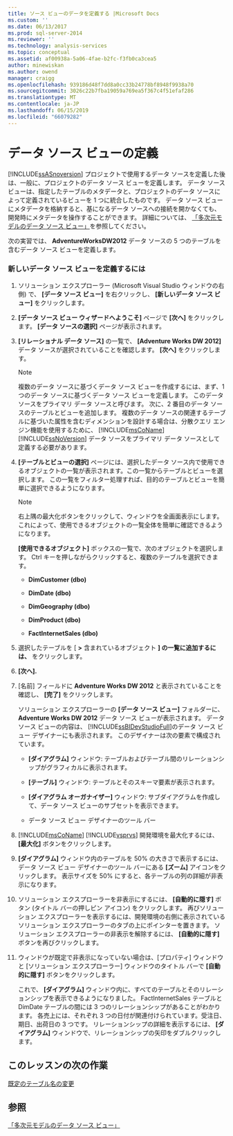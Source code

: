 ```yaml
---
title: ソース ビューのデータを定義する |Microsoft Docs
ms.custom: ''
ms.date: 06/13/2017
ms.prod: sql-server-2014
ms.reviewer: ''
ms.technology: analysis-services
ms.topic: conceptual
ms.assetid: af00938a-5a06-4fae-b2fc-f3fb0ca3cea5
author: minewiskan
ms.author: owend
manager: craigg
ms.openlocfilehash: 939186d48f7dd8a0cc33b24778bf8948f9938a70
ms.sourcegitcommit: 3026c22b7fba19059a769ea5f367c4f51efaf286
ms.translationtype: MT
ms.contentlocale: ja-JP
ms.lasthandoff: 06/15/2019
ms.locfileid: "66079282"
---
```

# <a name="defining-a-data-source-view"></a>データ ソース ビューの定義
  [!INCLUDE[ssASnoversion](../includes/ssasnoversion-md.md)] プロジェクトで使用するデータ ソースを定義した後は、一般に、プロジェクトのデータ ソース ビューを定義します。 データ ソース ビューは、指定したテーブルのメタデータと、プロジェクトのデータ ソースによって定義されているビューを 1 つに統合したものです。 データ ソース ビューにメタデータを格納すると、基になるデータ ソースへの接続を開かなくても、開発時にメタデータを操作することができます。 詳細については、 [「多次元モデルのデータ ソース ビュー」](multidimensional-models/data-source-views-in-multidimensional-models.md)を参照してください。  
  
 次の実習では、 **AdventureWorksDW2012** データ ソースの 5 つのテーブルを含むデータ ソース ビューを定義します。  
  
### <a name="to-define-a-new-data-source-view"></a>新しいデータ ソース ビューを定義するには  
  
1.  ソリューション エクスプローラー (Microsoft Visual Studio ウィンドウの右側) で、 **[データ ソース ビュー]** を右クリックし、 **[新しいデータ ソース ビュー]** をクリックします。  
  
2.  **[データ ソース ビュー ウィザードへようこそ]** ページで **[次へ]** をクリックします。 **[データ ソースの選択]** ページが表示されます。  
  
3.  **[リレーショナル データ ソース]** の一覧で、 **[Adventure Works DW 2012]** データ ソースが選択されていることを確認します。 **[次へ]** をクリックします。  
  
    > [!NOTE]  
    >  複数のデータ ソースに基づくデータ ソース ビューを作成するには、まず、1 つのデータ ソースに基づくデータ ソース ビューを定義します。 このデータ ソースをプライマリ データ ソースと呼びます。 次に、2 番目のデータ ソースのテーブルとビューを追加します。 複数のデータ ソースの関連するテーブルに基づいた属性を含むディメンションを設計する場合は、分散クエリ エンジン機能を使用するために、 [!INCLUDE[msCoName](../includes/msconame-md.md)][!INCLUDE[ssNoVersion](../includes/ssnoversion-md.md)] データ ソースをプライマリ データ ソースとして定義する必要があります。  
  
4.  **[テーブルとビューの選択]** ページには、選択したデータ ソース内で使用できるオブジェクトの一覧が表示されます。この一覧からテーブルとビューを選択します。 この一覧をフィルター処理すれば、目的のテーブルとビューを簡単に選択できるようになります。  
  
    > [!NOTE]  
    >  右上隅の最大化ボタンをクリックして、ウィンドウを全画面表示にします。 これによって、使用できるオブジェクトの一覧全体を簡単に確認できるようになります。  
  
     **[使用できるオブジェクト]** ボックスの一覧で、次のオブジェクトを選択します。 Ctrl キーを押しながらクリックすると、複数のテーブルを選択できます。  
  
    -   **DimCustomer (dbo)**  
  
    -   **DimDate (dbo)**  
  
    -   **DimGeography (dbo)**  
  
    -   **DimProduct (dbo)**  
  
    -   **FactInternetSales (dbo)**  
  
5.  選択したテーブルを [ **>** 含まれているオブジェクト **] の一覧に追加するには、** をクリックします。  
  
6.  **[次へ].**  
  
7.  [名前] フィールドに **Adventure Works DW 2012** と表示されていることを確認し、 **[完了]** をクリックします。  
  
     ソリューション エクスプローラーの **[データ ソース ビュー]** フォルダーに、 **Adventure Works DW 2012** データ ソース ビューが表示されます。 データ ソース ビューの内容は、 [!INCLUDE[ssBIDevStudioFull](../includes/ssbidevstudiofull-md.md)]のデータ ソース ビュー デザイナーにも表示されます。 このデザイナーは次の要素で構成されています。  
  
    -   **[ダイアグラム]** ウィンドウ: テーブルおよびテーブル間のリレーションシップがグラフィカルに表示されます。  
  
    -   **[テーブル]** ウィンドウ: テーブルとそのスキーマ要素が表示されます。  
  
    -   **[ダイアグラム オーガナイザー]** ウィンドウ: サブダイアグラムを作成して、データ ソース ビューのサブセットを表示できます。  
  
    -   データ ソース ビュー デザイナーのツール バー  
  
8.  [!INCLUDE[msCoName](../includes/msconame-md.md)] [!INCLUDE[vsprvs](../includes/vsprvs-md.md)] 開発環境を最大化するには、 **[最大化]** ボタンをクリックします。  
  
9. **[ダイアグラム]** ウィンドウ内のテーブルを 50% の大きさで表示するには、データ ソース ビュー デザイナーのツール バーにある **[ズーム]** アイコンをクリックします。 表示サイズを 50% にすると、各テーブルの列の詳細が非表示になります。  
  
10. ソリューション エクスプローラーを非表示にするには、 **[自動的に隠す]** ボタン (タイトル バーの押しピン アイコン) をクリックします。 再びソリューション エクスプローラーを表示するには、開発環境の右側に表示されているソリューション エクスプローラーのタブの上にポインターを置きます。 ソリューション エクスプローラーの非表示を解除するには、 **[自動的に隠す]** ボタンを再びクリックします。  
  
11. ウィンドウが既定で非表示になっていない場合は、[プロパティ] ウィンドウと [ソリューション エクスプローラー] ウィンドウのタイトル バーで **[自動的に隠す]** ボタンをクリックします。  
  
     これで、 **[ダイアグラム]** ウィンドウ内に、すべてのテーブルとそのリレーションシップを表示できるようになりました。 FactInternetSales テーブルと DimDate テーブルの間には 3 つのリレーションシップがあることがわかります。 各売上には、それぞれ 3 つの日付が関連付けられています。受注日、期日、出荷日の 3 つです。 リレーションシップの詳細を表示するには、 **[ダイアグラム]** ウィンドウで、リレーションシップの矢印をダブルクリックします。  
  
## <a name="next-task-in-lesson"></a>このレッスンの次の作業  
 [既定のテーブル名の変更](lesson-1-4-modifying-default-table-names.md)  
  
## <a name="see-also"></a>参照  
 [「多次元モデルのデータ ソース ビュー」](multidimensional-models/data-source-views-in-multidimensional-models.md)  
  
  
